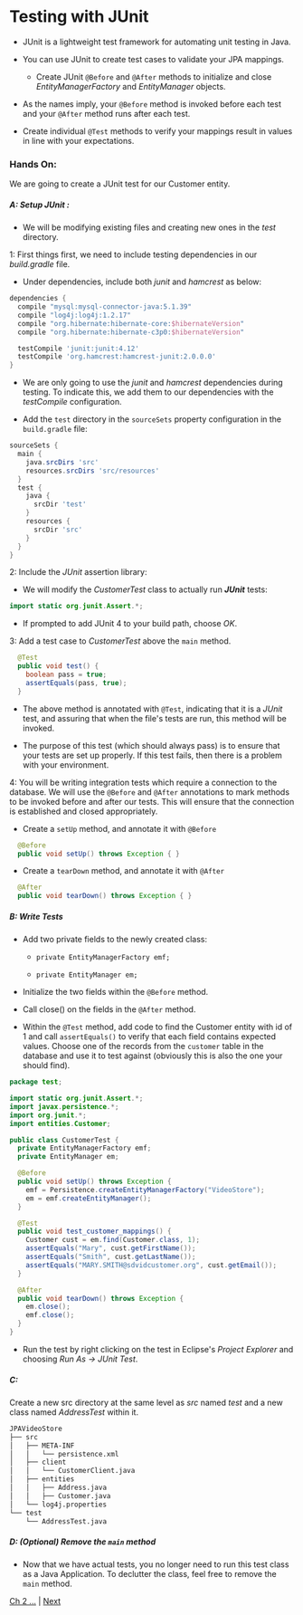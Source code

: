 # Testing with JUnit

* JUnit is a lightweight test framework for automating unit testing in Java.

* You can use JUnit to create test cases to validate your JPA mappings.

  * Create JUnit ``@Before`` and `@After` methods to initialize and close *EntityManagerFactory* and *EntityManager* objects.

* As the names imply, your `@Before` method is invoked before each test and your `@After` method runs after each test.

* Create individual `@Test` methods to verify your mappings result in values in line with your expectations.

### Hands On:
We are going to create a JUnit test for our Customer entity.

##### A: Setup JUnit :
* We will be modifying existing files and creating new ones in the *test* directory.

1: First things first, we need to include testing dependencies in our *build.gradle* file.

* Under dependencies, include both *junit* and *hamcrest* as below:

```groovy
dependencies {
  compile "mysql:mysql-connector-java:5.1.39"
  compile "log4j:log4j:1.2.17"
  compile "org.hibernate:hibernate-core:$hibernateVersion"
  compile "org.hibernate:hibernate-c3p0:$hibernateVersion"

  testCompile 'junit:junit:4.12'
  testCompile 'org.hamcrest:hamcrest-junit:2.0.0.0'
}
```

  * We are only going to use the *junit* and *hamcrest* dependencies during testing. To indicate this, we add them to our dependencies with the *testCompile* configuration.

* Add the `test` directory in the `sourceSets` property configuration in the `build.gradle` file:

```groovy
sourceSets {
  main {
    java.srcDirs 'src'
    resources.srcDirs 'src/resources'
  }
  test {
    java {
      srcDir 'test'
    }
    resources {
      srcDir 'src'
    }
  }
}
```

2: Include the *JUnit* assertion library:

* We will modify the *CustomerTest* class to actually run ***JUnit*** tests:

```java
import static org.junit.Assert.*;
```

* If prompted to add JUnit 4 to your build path, choose *OK*.

3: Add a test case to *CustomerTest* above the `main` method.

```java
  @Test
  public void test() {
    boolean pass = true;
    assertEquals(pass, true);
  }
```

  * The above method is annotated with `@Test`, indicating that it is a *JUnit* test, and assuring that when the file's tests are run, this method will be invoked.

  * The purpose of this test (which should always pass) is to ensure that your tests are set up properly. If this test fails, then there is a problem with your environment.

4: You will be writing integration tests which require a connection to the database. We will use the `@Before` and `@After` annotations to mark methods to be invoked before and after our tests. This will ensure that the connection is established and closed appropriately.

* Create a `setUp` method, and annotate it with `@Before`

```java
  @Before
  public void setUp() throws Exception { }
```

* Create a `tearDown` method, and annotate it with `@After`

```java
  @After
  public void tearDown() throws Exception { }
```

##### B: Write Tests
* Add two private fields to the newly created class:

  * `private EntityManagerFactory emf;`

  * `private EntityManager em;`

* Initialize the two fields within the `@Before` method.

* Call close() on the fields in the `@After` method.

* Within the `@Test` method, add code to find the Customer entity with id of 1 and call `assertEquals()` to verify that each field contains expected values. Choose one of the records from the `customer` table in the database and use it to test against (obviously this is also the one your should find).

```java
package test;

import static org.junit.Assert.*;
import javax.persistence.*;
import org.junit.*;
import entities.Customer;

public class CustomerTest {
  private EntityManagerFactory emf;
  private EntityManager em;

  @Before
  public void setUp() throws Exception {
    emf = Persistence.createEntityManagerFactory("VideoStore");
    em = emf.createEntityManager();
  }

  @Test
  public void test_customer_mappings() {
    Customer cust = em.find(Customer.class, 1);
    assertEquals("Mary", cust.getFirstName());
    assertEquals("Smith", cust.getLastName());
    assertEquals("MARY.SMITH@sdvidcustomer.org", cust.getEmail());
  }

  @After
  public void tearDown() throws Exception {
    em.close();
    emf.close();
  }
}
```

* Run the test by right clicking on the test in Eclipse's *Project Explorer* and choosing _Run As -> JUnit Test_. 

##### C:
Create a new src directory at the same level as *src* named *test* and a new class named *AddressTest* within it.

```bash
JPAVideoStore
├── src
│   ├── META-INF
│   │   └── persistence.xml
│   ├── client
│   │   └── CustomerClient.java
│   ├── entities
│   │   ├── Address.java
│   │   ├── Customer.java
│   └── log4j.properties
└── test
    └── AddressTest.java
```

##### D: (Optional) Remove the `main` method
* Now that we have actual tests, you no longer need to run this test class as a Java Application. To declutter the class, feel free to remove the `main` method.

[Ch 2 ...](README.md) | [Next](generated_value.md)
